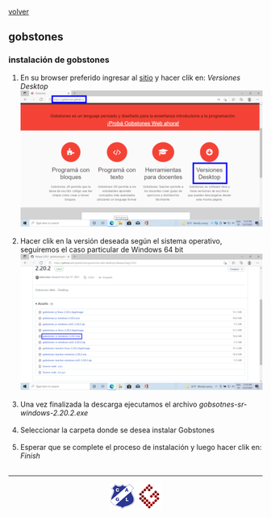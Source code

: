 [volver](index.md)<br/>
## gobstones

### instalación de gobstones

1. En su browser preferido ingresar al <a href="https://gobstones.github.io" target="_blank">sitio</a> y hacer clik en: *Versiones Desktop*<br/>
![imagen](material/gobstones/instalar/install_gobstones_1.png)<br/><br/>
2. Hacer clik en la versión deseada según el sistema operativo, seguiremos el caso particular de Windows 64 bit<br/>
![imagen](material/gobstones/instalar/install_gobstones_2.png)<br/><br/>
3. Una vez finalizada la descarga ejecutamos el archivo *gobsotnes-sr-windows-2.20.2.exe*<br/><br/>
4. Seleccionar la carpeta donde se desea instalar Gobstones<br/><br/>
5. Esperar que se complete el proceso de instalación y luego hacer clik en: *Finish*<br/><br/>
<hr/>

<center><img src="imagenes/logo-lamadrid-1.png" />&nbsp;<img src="imagenes/logo-gobstones-1.png" /></center>
